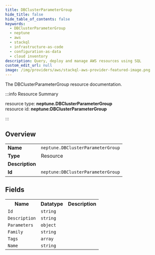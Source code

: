 ```yaml
---
title: DBClusterParameterGroup
hide_title: false
hide_table_of_contents: false
keywords:
  - DBClusterParameterGroup
  - neptune
  - aws
  - stackql
  - infrastructure-as-code
  - configuration-as-data
  - cloud inventory
description: Query, deploy and manage AWS resources using SQL
custom_edit_url: null
image: /img/providers/aws/stackql-aws-provider-featured-image.png
---
```

The DBClusterParameterGroup resource documentation.

:::info Resource Summary

<div class="row">
<div class="providerDocColumn">
<span>resource type:&nbsp;<b>neptune.DBClusterParameterGroup</b></span><br />
<span>resource id:&nbsp;<b>neptune:DBClusterParameterGroup</b></span><br />
</div>
</div>

:::

## Overview
<table><tbody>
<tr><td><b>Name</b></td><td><code>neptune.DBClusterParameterGroup</code></td></tr>
<tr><td><b>Type</b></td><td>Resource</td></tr>
<tr><td><b>Description</b></td><td></td></tr>
<tr><td><b>Id</b></td><td><code>neptune:DBClusterParameterGroup</code></td></tr>
</tbody></table>

## Fields
<table><tbody>
<tr><th>Name</th><th>Datatype</th><th>Description</th></tr>
<tr><td><code>Id</code></td><td><code>string</code></td><td></td></tr><tr><td><code>Description</code></td><td><code>string</code></td><td></td></tr><tr><td><code>Parameters</code></td><td><code>object</code></td><td></td></tr><tr><td><code>Family</code></td><td><code>string</code></td><td></td></tr><tr><td><code>Tags</code></td><td><code>array</code></td><td></td></tr><tr><td><code>Name</code></td><td><code>string</code></td><td></td></tr>
</tbody></table>
